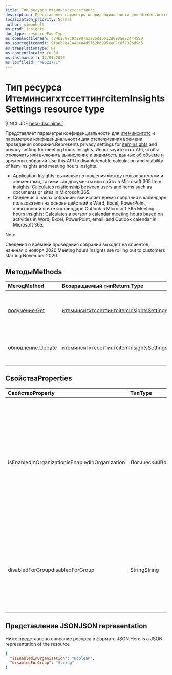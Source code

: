 ```yaml
---
title: Тип ресурса Итеминсигхтссеттингс
description: Представляет параметры конфиденциальности для Итеминсигхтс.
localization_priority: Normal
author: simonhult
ms.prod: insights
doc_type: resourcePageType
ms.openlocfilehash: c84b2397c938997a3285d16612d090ae22444580
ms.sourcegitcommit: 9f88b7e41a4a4a4d5f52bd995ce07c6f702bd5d6
ms.translationtype: MT
ms.contentlocale: ru-RU
ms.lasthandoff: 12/01/2020
ms.locfileid: "49522771"
---
```

# <a name="iteminsightssettings-resource-type"></a><span data-ttu-id="55b4d-103">Тип ресурса Итеминсигхтссеттингс</span><span class="sxs-lookup"><span data-stu-id="55b4d-103">itemInsightsSettings resource type</span></span>

[!INCLUDE [beta-disclaimer](../../includes/beta-disclaimer.md)]

<span data-ttu-id="55b4d-104">Представляет параметры конфиденциальности для [итеминсигхтс](iteminsights.md) и параметров конфиденциальности для отслеживания времени проведения собрания.</span><span class="sxs-lookup"><span data-stu-id="55b4d-104">Represents privacy settings for [itemInsights](iteminsights.md) and privacy setting for meeting hours insights.</span></span> <span data-ttu-id="55b4d-105">Используйте этот API, чтобы отключить или включить вычисление и видимость данных об объеме и времени собраний.</span><span class="sxs-lookup"><span data-stu-id="55b4d-105">Use this API to disable/enable calculation and visibility of item insights and meeting hours insights.</span></span> 

- <span data-ttu-id="55b4d-106">Application Insights: вычисляет отношения между пользователями и элементами, такими как документы или сайты в Microsoft 365.</span><span class="sxs-lookup"><span data-stu-id="55b4d-106">Item insights: Calculates relationship between users and items such as documents or sites in Microsoft 365.</span></span>  
- <span data-ttu-id="55b4d-107">Сведения о часах собраний: вычисляет время собрания в календаре пользователя на основе действий в Word, Excel, PowerPoint, электронной почте и календаре Outlook в Microsoft 365.</span><span class="sxs-lookup"><span data-stu-id="55b4d-107">Meeting hours insights: Calculates a person's calendar meeting hours based on activities in Word, Excel, PowerPoint, email, and Outlook calendar in Microsoft 365.</span></span>

> [!NOTE]
> <span data-ttu-id="55b4d-108">Сведения о времени проведения собраний выходят на клиентов, начиная с ноября 2020.</span><span class="sxs-lookup"><span data-stu-id="55b4d-108">Meeting hours insights are rolling out to customers starting November 2020.</span></span> 

## <a name="methods"></a><span data-ttu-id="55b4d-109">Методы</span><span class="sxs-lookup"><span data-stu-id="55b4d-109">Methods</span></span>

| <span data-ttu-id="55b4d-110">Метод</span><span class="sxs-lookup"><span data-stu-id="55b4d-110">Method</span></span>       | <span data-ttu-id="55b4d-111">Возвращаемый тип</span><span class="sxs-lookup"><span data-stu-id="55b4d-111">Return Type</span></span> | <span data-ttu-id="55b4d-112">Описание</span><span class="sxs-lookup"><span data-stu-id="55b4d-112">Description</span></span> |
|:-------------------------------------------------------------|:----------------------------------------------|:-----------------------------------------------------------------|
| <span data-ttu-id="55b4d-113">[получение](../api/iteminsightssettings-get.md);</span><span class="sxs-lookup"><span data-stu-id="55b4d-113">[Get](../api/iteminsightssettings-get.md)</span></span>| [<span data-ttu-id="55b4d-114">итеминсигхтссеттингс</span><span class="sxs-lookup"><span data-stu-id="55b4d-114">itemInsightsSettings</span></span>](iteminsightssettings.md) | <span data-ttu-id="55b4d-115">Чтение свойств объекта **итеминсигхтссеттингс** .</span><span class="sxs-lookup"><span data-stu-id="55b4d-115">Read the properties of an **itemInsightsSettings** object.</span></span> |
| <span data-ttu-id="55b4d-116">[обновление](../api/iteminsightssettings-update.md).</span><span class="sxs-lookup"><span data-stu-id="55b4d-116">[Update](../api/iteminsightssettings-update.md)</span></span>| [<span data-ttu-id="55b4d-117">итеминсигхтссеттингс</span><span class="sxs-lookup"><span data-stu-id="55b4d-117">itemInsightsSettings</span></span>](iteminsightssettings.md) | <span data-ttu-id="55b4d-118">Обновление объекта **итеминсигхтссеттингс** .</span><span class="sxs-lookup"><span data-stu-id="55b4d-118">Update an **itemInsightsSettings** object.</span></span>|


## <a name="properties"></a><span data-ttu-id="55b4d-119">Свойства</span><span class="sxs-lookup"><span data-stu-id="55b4d-119">Properties</span></span>
| <span data-ttu-id="55b4d-120">Свойство</span><span class="sxs-lookup"><span data-stu-id="55b4d-120">Property</span></span>   | <span data-ttu-id="55b4d-121">Тип</span><span class="sxs-lookup"><span data-stu-id="55b4d-121">Type</span></span>|<span data-ttu-id="55b4d-122">Описание</span><span class="sxs-lookup"><span data-stu-id="55b4d-122">Description</span></span>|
|:---------------|:--------|:----------|
|<span data-ttu-id="55b4d-123">isEnabledInOrganization</span><span class="sxs-lookup"><span data-stu-id="55b4d-123">isEnabledInOrganization</span></span>|<span data-ttu-id="55b4d-124">Логический</span><span class="sxs-lookup"><span data-stu-id="55b4d-124">Boolean</span></span>| <span data-ttu-id="55b4d-125">`true` , если аналитика элемента организации включена; `false` Если аналитика элемента Организации отключена для всех пользователей без исключений.</span><span class="sxs-lookup"><span data-stu-id="55b4d-125">`true` if organization item insights are enabled; `false` if organization item insights are disabled for all users without exceptions.</span></span> <span data-ttu-id="55b4d-126">Значение по умолчанию: `true`.</span><span class="sxs-lookup"><span data-stu-id="55b4d-126">Default is `true`.</span></span> <span data-ttu-id="55b4d-127">Необязательный параметр.</span><span class="sxs-lookup"><span data-stu-id="55b4d-127">Optional.</span></span>|
|<span data-ttu-id="55b4d-128">disabledForGroup</span><span class="sxs-lookup"><span data-stu-id="55b4d-128">disabledForGroup</span></span>|<span data-ttu-id="55b4d-129">String</span><span class="sxs-lookup"><span data-stu-id="55b4d-129">String</span></span>| <span data-ttu-id="55b4d-130">Идентификатор группы Azure AD, для которой отключается аналитика элемента "участники".</span><span class="sxs-lookup"><span data-stu-id="55b4d-130">The ID of an Azure AD group, of which the members' item insights are disabled.</span></span> <span data-ttu-id="55b4d-131">Значение по умолчанию: `empty`.</span><span class="sxs-lookup"><span data-stu-id="55b4d-131">Default is `empty`.</span></span> <span data-ttu-id="55b4d-132">Необязательный параметр.</span><span class="sxs-lookup"><span data-stu-id="55b4d-132">Optional.</span></span>|

## <a name="json-representation"></a><span data-ttu-id="55b4d-133">Представление JSON</span><span class="sxs-lookup"><span data-stu-id="55b4d-133">JSON representation</span></span>

<span data-ttu-id="55b4d-134">Ниже представлено описание ресурса в формате JSON.</span><span class="sxs-lookup"><span data-stu-id="55b4d-134">Here is a JSON representation of the resource</span></span>
<!-- {
  "blockType": "resource",
  "optionalProperties": [],
  "@odata.type": "microsoft.graph.itemInsightsSettings"
}-->

```json
{
  "isEnabledInOrganization": "Boolean",
  "disabledForGroup": "String"
}
```


